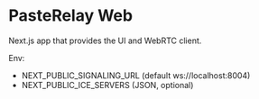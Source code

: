 # PasteRelay Web

Next.js app that provides the UI and WebRTC client.

Env:
- NEXT_PUBLIC_SIGNALING_URL (default ws://localhost:8004)
- NEXT_PUBLIC_ICE_SERVERS (JSON, optional)